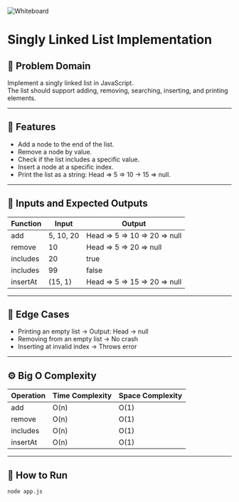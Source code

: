 ![Whiteboard](https://github.com/osamaaAlmahameed/challenges-and-data-structures./raw/main/images/Whiteboard.png)


# Singly Linked List Implementation

## 🧠 Problem Domain

Implement a singly linked list in JavaScript.  
The list should support adding, removing, searching, inserting, and printing elements.

---

## 🧪 Features

- Add a node to the end of the list.
- Remove a node by value.
- Check if the list includes a specific value.
- Insert a node at a specific index.
- Print the list as a string: Head => 5 => 10 → 15 => null.

---

## 🔣 Inputs and Expected Outputs

| Function       | Input           | Output                      
|----------------|------------------|------------------------------
| add            | 5, 10, 20       | Head => 5 => 10 => 20 => null   
| remove         | 10              | Head => 5 => 20 => null        
| includes       | 20              | true                        
| includes       | 99              | false                       
| insertAt       | (15, 1)         | Head => 5 => 15 => 20 => null   

---

## 🧪 Edge Cases

- Printing an empty list → Output: Head → null
- Removing from an empty list → No crash
- Inserting at invalid index → Throws error

---

## ⚙️ Big O Complexity

| Operation   | Time Complexity | Space Complexity |
|-------------|------------------|-------------------|
| add         | O(n)             | O(1)              |
| remove      | O(n)             | O(1)              |
| includes    | O(n)             | O(1)              |
| insertAt    | O(n)             | O(1)              |

---

## 🔧 How to Run

```bash
node app.js
